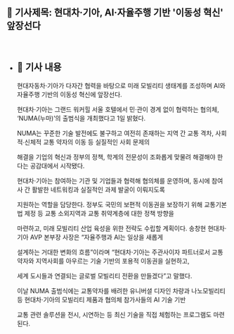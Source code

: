 ## 📰 기사제목: 현대차·기아, AI·자율주행 기반 '이동성 혁신' 앞장선다

<br>

- ## 📄 기사 내용
  현대자동차·기아가 다자간 협력을 바탕으로 미래 모빌리티 생태계를 조성하며 AI와 자율주행 기반의 이동성 혁신에 앞장선다.

  현대차·기아는 그랜드 워커힐 서울 호텔에서 민·관이 경계 없이 협력하는 협의체, ‘NUMA(누마)’의 출범식을 개최했다고 1일 밝혔다.

  NUMA는 꾸준한 기술 발전에도 불구하고 여전히 존재하는 지역 간 교통 격차, 사회적∙신체적 교통 약자의 이동 등 실질적인 사회 문제의

  해결을 기업의 혁신과 정부의 정책, 학계의 전문성이 조화롭게 맞물려 해결해야 한다는 공감대에서 시작됐다.

  현대차·기아는 참여하는 기관 및 기업들과 협력해 협의체를 운영하며, 동시에 참여사 간 활발한 네트워킹과 실질적인 과제 발굴이 이뤄지도록

  지원하는 역할을 담당한다. 정부도 국민의 보편적 이동권을 보장하기 위해 교통기본법 제정 등 교통 소외지역과 교통 취약계층에 대한 정책 방향을

  마련하고, 미래 모빌리티 산업 육성을 위한 전략도 수립할 계획이다. 송창현 현대차·기아 AVP 본부장 사장은 “자율주행과 AI는 일상을 새롭게

  설계하는 거대한 변화의 흐름”이라며 “현대차·기아는 주관사이자 파트너로서 교통약자와 지역사회를 아우르는 기술 기반의 포용적 이동권을 실현하고,

  세계 도시들과 연결되는 글로벌 모빌리티 전환을 만들겠다”고 말했다.

  이날 NUMA 출범식에는 교통약자를 배려한 유니버셜 디자인 차량과 나노모빌리티 등 현대차·기아의 모빌리티 제품과 협의체 참가사들의 AI 기술 기반

  교통 관련 솔루션을 전시, 시연하는 등 최신 기술을 직접 체험하는 프로그램도 마련된다.





